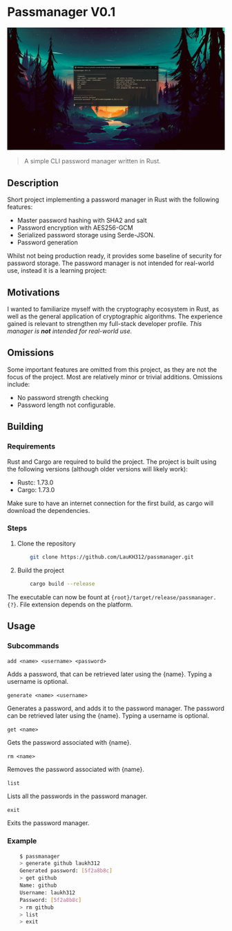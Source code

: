 # Passmanager V0.1

![Passmanager](display.png)

> A simple CLI password manager written in Rust.

## Description

Short project implementing a password manager in Rust with the following features:

- Master password hashing with SHA2 and salt
- Password encryption with AES256-GCM
- Serialized password storage using Serde-JSON.
- Password generation

Whilst not being production ready, it provides some baseline of security for password storage. The password manager is not intended for real-world use, instead it is a learning project:

## Motivations

I wanted to familiarize myself with the cryptography ecosystem in Rust, as well as the general application of cryptographic algorithms. The experience gained is relevant to strengthen my full-stack developer profile.
_This manager is **not** intended for real-world use._

## Omissions

Some important features are omitted from this project, as they are not the focus of the project. Most are relatively minor or trivial additions. Omissions include:

- No password strength checking
- Password length not configurable.

## Building

### Requirements

Rust and Cargo are required to build the project. The project is built using the following versions (although older versions will likely work):

- Rustc: 1.73.0
- Cargo: 1.73.0

Make sure to have an internet connection for the first build, as cargo will download the dependencies.

### Steps

1. Clone the repository

   ```bash
       git clone https://github.com/LauKH312/passmanager.git
   ```

2. Build the project

   ```bash
       cargo build --release
   ```

The executable can now be fount at `{root}/target/release/passmanager.{?}`.
File extension depends on the platform.

## Usage

### Subcommands

`add <name> <username> <password>`

Adds a password, that can be retrieved later using the {name}. Typing a username is optional.

`generate <name> <username>`

Generates a password, and adds it to the password manager. The password can be retrieved later using the {name}. Typing a username is optional.

`get <name>`

Gets the password associated with {name}.

`rm <name>`

Removes the password associated with {name}.

`list`

Lists all the passwords in the password manager.

`exit`

Exits the password manager.

### Example

```bash
    $ passmanager
    > generate github laukh312
    Generated password: [5f2a8b8c]
    > get github
    Name: github
    Username: laukh312
    Password: [5f2a8b8c]
    > rm github
    > list
    > exit
```
